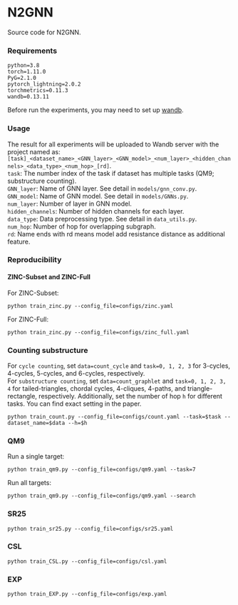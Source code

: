 # N2GNN
Source code for N2GNN.

### Requirements
```
python=3.8
torch=1.11.0
PyG=2.1.0
pytorch_lightning=2.0.2
torchmetrics=0.11.3
wandb=0.13.11
```
Before run the experiments, you may need to set up [wandb](https://docs.wandb.ai/quickstart#1.-set-up-wandb). 

### Usage
The result for all experiments will be uploaded to Wandb server with the project named as: 
`[task]_<dataset_name>_<GNN_layer>_<GNN_model>_<num_layer>_<hidden_channels>_<data_type>_<num_hop>_[rd]`.\
`task`: The number index of the task if dataset has multiple tasks (QM9; substructure counting).\
`GNN_layer`: Name of GNN layer. See detail in `models/gnn_conv.py`.\
`GNN_model`: Name of GNN model. See detail in `models/GNNs.py`.\
`num_layer`: Number of layer in GNN model.\
`hidden_channels`: Number of hidden channels for each layer.\
`data_type`: Data preprocessing type. See detail in `data_utils.py`.\
`num_hop`: Number of hop for overlapping subgraph.\
`rd`: Name ends with rd means model add resistance distance as additional feature. 

### Reproducibility
#### ZINC-Subset and ZINC-Full
For ZINC-Subset:
```
python train_zinc.py --config_file=configs/zinc.yaml
```
For ZINC-Full:
```
python train_zinc.py --config_file=configs/zinc_full.yaml
```

### Counting substructure
For `cycle counting`, set `data=count_cycle` and `task=0, 1, 2, 3` for 3-cycles, 4-cycles, 5-cycles, and 6-cycles, respectively.\
For `substructure counting`, set `data=count_graphlet` and `task=0, 1, 2, 3, 4` for tailed-triangles, chordal cycles, 4-cliques, 4-paths, and triangle-rectangle, respectively.
Additionally, set the number of hop `h` for different tasks. You can find exact setting in the paper.
```
python train_count.py --config_file=configs/count.yaml --task=$task --dataset_name=$data --h=$h
```

### QM9
Run a single target:
```
python train_qm9.py --config_file=configs/qm9.yaml --task=7
```
Run all targets:
```
python train_qm9.py --config_file=configs/qm9.yaml --search
```

### SR25
```
python train_sr25.py --config_file=configs/sr25.yaml
```

### CSL
```
python train_CSL.py --config_file=configs/csl.yaml
```

### EXP
```
python train_EXP.py --config_file=configs/exp.yaml
```